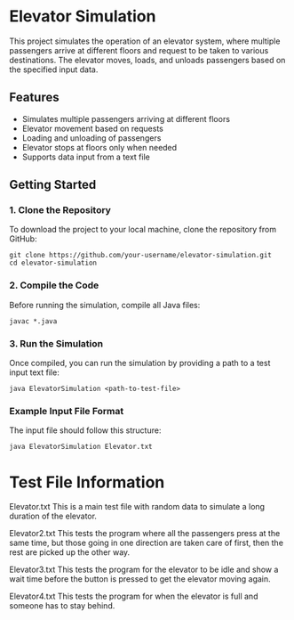 # Elevator Simulation

This project simulates the operation of an elevator system, where multiple passengers arrive at different floors and request to be taken to various destinations. The elevator moves, loads, and unloads passengers based on the specified input data.

## Features

- Simulates multiple passengers arriving at different floors
- Elevator movement based on requests
- Loading and unloading of passengers
- Elevator stops at floors only when needed
- Supports data input from a text file

## Getting Started

### 1. Clone the Repository

To download the project to your local machine, clone the repository from GitHub:

```
git clone https://github.com/your-username/elevator-simulation.git
cd elevator-simulation
```
### 2. Compile the Code

Before running the simulation, compile all Java files:

```
javac *.java
```

### 3. Run the Simulation

Once compiled, you can run the simulation by providing a path to a test input text file:

```
java ElevatorSimulation <path-to-test-file>
```

### Example Input File Format

The input file should follow this structure:

```
java ElevatorSimulation Elevator.txt
```

# Test File Information

Elevator.txt
This is a main test file with random data to simulate a long duration of the elevator.

Elevator2.txt
This tests the program where all the passengers press at the same time, but those going in one direction are taken care of first, then the rest are picked up the other way.

Elevator3.txt
This tests the program for the elevator to be idle and show a wait time before the button is pressed to get the elevator moving again.

Elevator4.txt
This tests the program for when the elevator is full and someone has to stay behind.
